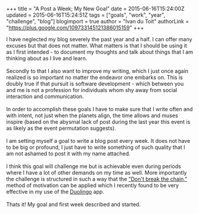 +++
title = "A Post a Week; My New Goal"
date = 2015-06-16T15:24:00Z
updated = 2015-06-16T15:24:51Z
tags = ["goals", "work", "year", "challenge", "blog"]
blogimport = true 
author = "Ivan du Toit"
authorLink = "https://plus.google.com/109733145121386015159"
+++

I have neglected my blog severely the past year and a half. I can offer many excuses but that does not matter. What matters is that I should be using it as I first intended - to document my thoughts and talk about things that I am thinking about as I live and learn.<br /><br />Secondly to that I also want to improve my writing, which I just once again realized is so important no matter the endeavor one embarks on. This is doubly true if that pursuit is software development - which between you and me is not a profession for individuals whom shy away from social interaction and communication.<br /><a name='more'></a><br />In order to accomplish these goals I have to make sure that I write often and with intent, not just when the planets align, the time allows and muses inspire (based on the abysmal lack of post during the last year this event is as likely as the event permutation suggests).<br /><br />I am setting myself a goal to write a blog post every week. It does not have to be big or profound, I just have to write something of such quality that I am not ashamed to post it with my name attached.<br /><br />I think this goal will challenge me but is achievable even during periods where I have a lot of other demands on my time as well. More importantly the challenge is structured in such a way that the&nbsp;<a href="http://lifehacker.com/281626/jerry-seinfelds-productivity-secret">"Don't break the chain,"</a> method of motivation can be applied which I recently found to be very effective in my use of the <a href="https://www.duolingo.com/">Duolingo</a> app.<br /><br />Thats it! My goal and first week described and started.
